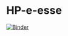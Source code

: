 # HP-e-esse

[![Binder](https://mybinder.org/badge_logo.svg)](https://mybinder.org/v2/gh/simonesh/HP-e-esse/HEAD)
